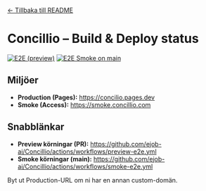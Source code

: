 [← Tillbaka till README](./README.md)

# Concillio – Build & Deploy status

[![E2E (preview)](https://github.com/ejob-ai/Concillio/actions/workflows/preview-e2e.yml/badge.svg)](https://github.com/ejob-ai/Concillio/actions/workflows/preview-e2e.yml)
[![E2E Smoke on main](https://github.com/ejob-ai/Concillio/actions/workflows/smoke-e2e.yml/badge.svg?branch=main)](https://github.com/ejob-ai/Concillio/actions/workflows/smoke-e2e.yml)

## Miljöer
- **Production (Pages):** https://concilio.pages.dev
- **Smoke (Access):** https://smoke.concillio.com

## Snabblänkar
- **Preview körningar (PR):** https://github.com/ejob-ai/Concillio/actions/workflows/preview-e2e.yml
- **Smoke körningar (main):** https://github.com/ejob-ai/Concillio/actions/workflows/smoke-e2e.yml


Byt ut Production-URL om ni har en annan custom-domän.
